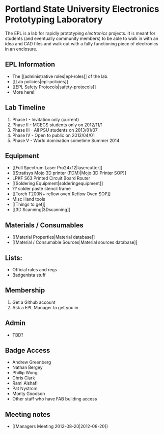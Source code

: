 # Portland State University Electronics Prototyping Laboratory

The EPL is a lab for rapidly prototyping *electronics* projects. It is meant for students (and eventually community members) to be able to walk in with an idea and CAD files and walk out with a fully functioning piece of electronics in an enclosure. 


## EPL Information

- The [[administrative roles|epl-roles]] of the lab.
- [[Lab policies|epl-policies]]
- [[EPL Safety Protocols|safety-protocols]]
- More here!


## Lab Timeline

1. Phase I -   Invitation only (current)
1. Phase II -  MCECS students only on 2012/11/1
1. Phase III - All PSU students on 2013/01/07
1. Phase IV -  Open to public on 2013/04/01
1. Phase V -   World domination sometime Summer 2014


## Equipment

- [[Full Spectrum Laser Pro24x12|lasercutter]]
- [[Stratisys Mojo 3D printer (FDM)|Mojo 3D Printer SOP]]
- LPKF S63 Printed Circuit Board Router
- [[Soldering Equipment|solderingequipment]]
- ?? solder paste stencil frame
- [[Torch T200N+ reflow oven|Reflow Oven SOP]]
- Misc Hand tools
- [[Things to get]]
- [[3D Scanning|3Dscanning]]

## Materials / Consumables
- [[Material Properties|Material database]]
- [[Material / Consumable Sources|Material sources database]]

## Lists:

- Official rules and regs
- Badgenista stuff

## Membership

1. Get a Github account
1. Ask a EPL Manager to get you in

## Admin

- TBD?

## Badge Access

- Andrew Greenberg
- Nathan Bergey
- Phillip Wong
- Chris Clark
- Rami Alshafi
- Pat Nystrom
- Monty Goodson
- Other staff who have FAB building access

## Meeting notes

- [[Managers Meeting 2012-08-20|2012-08-20]]
